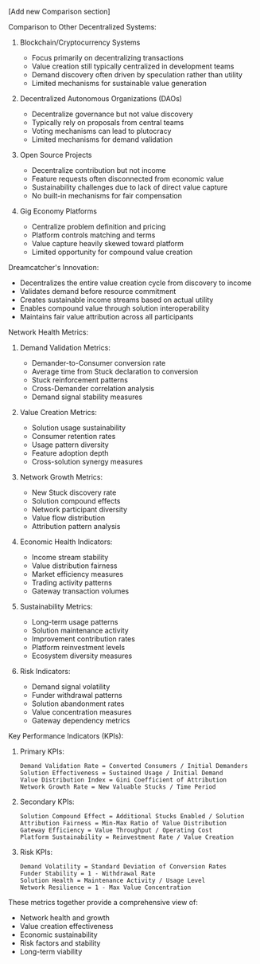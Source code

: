 [Add new Comparison section]

Comparison to Other Decentralized Systems:

1. Blockchain/Cryptocurrency Systems

   - Focus primarily on decentralizing transactions
   - Value creation still typically centralized in development teams
   - Demand discovery often driven by speculation rather than utility
   - Limited mechanisms for sustainable value generation

2. Decentralized Autonomous Organizations (DAOs)

   - Decentralize governance but not value discovery
   - Typically rely on proposals from central teams
   - Voting mechanisms can lead to plutocracy
   - Limited mechanisms for demand validation

3. Open Source Projects

   - Decentralize contribution but not income
   - Feature requests often disconnected from economic value
   - Sustainability challenges due to lack of direct value capture
   - No built-in mechanisms for fair compensation

4. Gig Economy Platforms
   - Centralize problem definition and pricing
   - Platform controls matching and terms
   - Value capture heavily skewed toward platform
   - Limited opportunity for compound value creation

Dreamcatcher's Innovation:

- Decentralizes the entire value creation cycle from discovery to income
- Validates demand before resource commitment
- Creates sustainable income streams based on actual utility
- Enables compound value through solution interoperability
- Maintains fair value attribution across all participants

Network Health Metrics:

1. Demand Validation Metrics:

   - Demander-to-Consumer conversion rate
   - Average time from Stuck declaration to conversion
   - Stuck reinforcement patterns
   - Cross-Demander correlation analysis
   - Demand signal stability measures

2. Value Creation Metrics:

   - Solution usage sustainability
   - Consumer retention rates
   - Usage pattern diversity
   - Feature adoption depth
   - Cross-solution synergy measures

3. Network Growth Metrics:

   - New Stuck discovery rate
   - Solution compound effects
   - Network participant diversity
   - Value flow distribution
   - Attribution pattern analysis

4. Economic Health Indicators:

   - Income stream stability
   - Value distribution fairness
   - Market efficiency measures
   - Trading activity patterns
   - Gateway transaction volumes

5. Sustainability Metrics:

   - Long-term usage patterns
   - Solution maintenance activity
   - Improvement contribution rates
   - Platform reinvestment levels
   - Ecosystem diversity measures

6. Risk Indicators:
   - Demand signal volatility
   - Funder withdrawal patterns
   - Solution abandonment rates
   - Value concentration measures
   - Gateway dependency metrics

Key Performance Indicators (KPIs):

1. Primary KPIs:

   ```
   Demand Validation Rate = Converted Consumers / Initial Demanders
   Solution Effectiveness = Sustained Usage / Initial Demand
   Value Distribution Index = Gini Coefficient of Attribution
   Network Growth Rate = New Valuable Stucks / Time Period
   ```

2. Secondary KPIs:

   ```
   Solution Compound Effect = Additional Stucks Enabled / Solution
   Attribution Fairness = Min-Max Ratio of Value Distribution
   Gateway Efficiency = Value Throughput / Operating Cost
   Platform Sustainability = Reinvestment Rate / Value Creation
   ```

3. Risk KPIs:
   ```
   Demand Volatility = Standard Deviation of Conversion Rates
   Funder Stability = 1 - Withdrawal Rate
   Solution Health = Maintenance Activity / Usage Level
   Network Resilience = 1 - Max Value Concentration
   ```

These metrics together provide a comprehensive view of:

- Network health and growth
- Value creation effectiveness
- Economic sustainability
- Risk factors and stability
- Long-term viability
